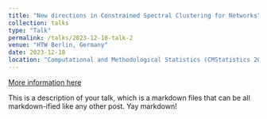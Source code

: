 ```yaml
---
title: "New directions in Constrained Spectral Clustering for Networks"
collection: talks
type: "Talk"
permalink: /talks/2023-12-18-talk-2
venue: "HTW Berlin, Germany"
date: 2023-12-18
location: "Computational and Methodological Statistics (CMStatistics 2023)"
---
```


[More information here](http://example2.com)

This is a description of your talk, which is a markdown files that can be all markdown-ified like any other post. Yay markdown!
